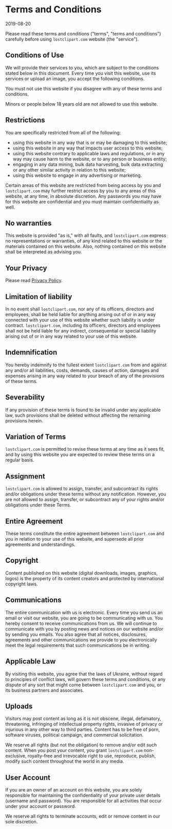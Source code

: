 # Terms and Conditions

2019-08-20

Please read these terms and conditions ("terms", "terms and
conditions") carefully before using <code>lostclipart.com</code>
website (the "service").

## Conditions of Use

We will provide their services to you, which are subject to the
conditions stated below in this document. Every time you visit this
website, use its services or upload an image, you accept the following
conditions.

You must not use this website if you disagree with any of these terms
and conditions.

Minors or people below 18 years old are not allowed to use this
website.

## Restrictions

You are specifically restricted from all of the following:

* using this website in any way that is or may be damaging to this website;
* using this website in any way that impacts user access to this website;
* using this website contrary to applicable laws and regulations, or
  in any way may cause harm to the website, or to any person or
  business entity;
* engaging in any data mining, bulk data harvesting, bulk data
  extracting or any other similar activity in relation to this
  website;
* using this website to engage in any advertising or marketing.

Certain areas of this website are restricted from being access by you
and <code>lostclipart.com</code> may further restrict access by you to
any areas of this website, at any time, in absolute discretion. Any
passwords you may have for this website are confidential and you must
maintain confidentiality as well.

## No warranties

This website is provided "as is," with all faults, and
<code>lostclipart.com</code> express no representations or warranties,
of any kind related to this website or the materials contained on this
website. Also, nothing contained on this website shall be interpreted
as advising you.

## Your Privacy

Please read [Privacy Policy](/doc/privacy).

## Limitation of liability

In no event shall <code>lostclipart.com</code>, nor any of its
officers, directors and employees, shall be held liable for anything
arising out of or in any way connected with your use of this website
whether such liability is under contract.
<code>lostclipart.com</code>, including its officers, directors and
employees shall not be held liable for any indirect, consequential or
special liability arising out of or in any way related to your use of
this website.

## Indemnification

You hereby indemnify to the fullest extent
<code>lostclipart.com</code> from and against any and/or all
liabilities, costs, demands, causes of action, damages and expenses
arising in any way related to your breach of any of the provisions of
these terms.

## Severability

If any provision of these terms is found to be invalid under any
applicable law, such provisions shall be deleted without affecting the
remaining provisions herein.

## Variation of Terms

<code>lostclipart.com</code> is permitted to revise these terms at any
time as it sees fit, and by using this website you are expected to
review these terms on a regular basis.

## Assignment

<code>lostclipart.com</code> is allowed to assign, transfer, and
subcontract its rights and/or obligations under these terms without
any notification. However, you are not allowed to assign, transfer, or
subcontract any of your rights and/or obligations under these Terms.

## Entire Agreement

These terms constitute the entire agreement between
<code>lostclipart.com</code> and you in relation to your use of this
website, and supersede all prior agreements and understandings.

## Copyright

Content published on this website (digital downloads, images,
graphics, logos) is the property of its content creators and protected
by international copyright laws.

## Communications

The entire communication with us is electronic. Every time you send us
an email or visit our website, you are going to be communicating with
us. You hereby consent to receive communications from us. We will
continue to communicate with you by posting news and notices on our
website and/or by sending you emails. You also agree that all notices,
disclosures, agreements and other communications we provide to you
electronically meet the legal requirements that such communications be
in writing.

## Applicable Law

By visiting this website, you agree that the laws of Ukraine, without
regard to principles of conflict laws, will govern these terms and
conditions, or any dispute of any sort that might come between
<code>lostclipart.com</code> and you, or its business partners and
associates.

## Uploads

Visitors may post content as long as it is not obscene, illegal,
defamatory, threatening, infringing of intellectual property rights,
invasive of privacy or injurious in any other way to third
parties. Content has to be free of porn, software viruses, political
campaign, and commercial solicitation.

We reserve all rights (but not the obligation) to remove and/or edit
such content. When you post your content, you grant
<code>lostclipart.com</code> non-exclusive, royalty-free and
irrevocable right to use, reproduce, publish, modify such content
throughout the world in any media.

## User Account

If you are an owner of an account on this website, you are solely
responsible for maintaining the confidentiality of your private user
details (username and password). You are responsible for all
activities that occur under your account or password.

We reserve all rights to terminate accounts, edit or remove content in
our sole discretion.
